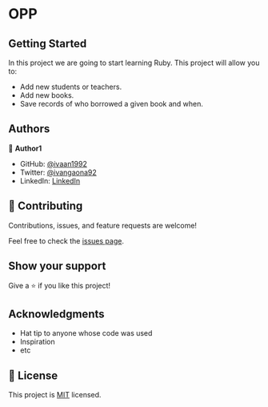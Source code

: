 # OPP

## Getting Started

In this project we are going to start learning Ruby. This project will allow you to:

- Add new students or teachers.
- Add new books.
- Save records of who borrowed a given book and when.


## Authors

👤 **Author1**

- GitHub: [@ivaan1992](github.com/ivaan1992)
- Twitter: [@ivangaona92](https://twitter.com/ivangaona92)
- LinkedIn: [LinkedIn](https://www.linkedin.com/in/ivan-linares-gaona/)


## 🤝 Contributing

Contributions, issues, and feature requests are welcome!

Feel free to check the [issues page](../../issues/).

## Show your support

Give a ⭐️ if you like this project!

## Acknowledgments

- Hat tip to anyone whose code was used
- Inspiration
- etc

## 📝 License

This project is [MIT](./MIT.md) licensed.